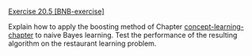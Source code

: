 [Exercise 20.5 \[BNB-exercise\]](20-5/)

Explain how to apply the boosting method of
Chapter [concept-learning-chapter](#/) to naive Bayes
learning. Test the performance of the resulting algorithm on the
restaurant learning problem.
